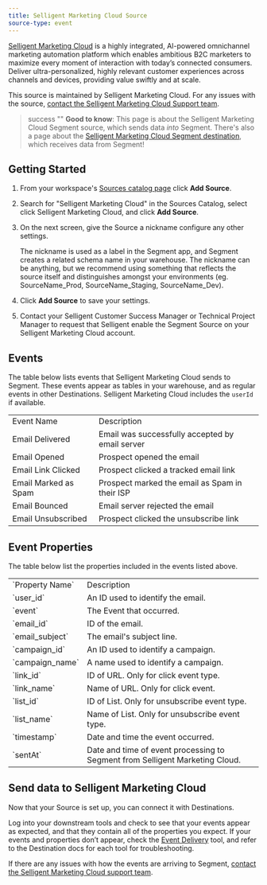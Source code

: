 ```yaml
---
title: Selligent Marketing Cloud Source
source-type: event
---
```

[Selligent Marketing Cloud](https://selligent.com/?utm_source=segmentio&utm_medium=docs&utm_campaign=partners) is a highly integrated, AI-powered omnichannel marketing automation platform which enables ambitious B2C marketers to maximize every moment of interaction with today’s connected consumers. Deliver ultra-personalized, highly relevant customer experiences across channels and devices, providing value swiftly and at scale.

This source is maintained by Selligent Marketing Cloud. For any issues with the source, [contact the Selligent Marketing Cloud Support team](mailto:scrum-redwood@selligent.com).

> success ""
> **Good to know**: This page is about the Selligent Marketing Cloud Segment source, which sends data _into_ Segment. There's also a page about the [Selligent Marketing Cloud Segment destination](/docs/connections/destinations/catalog/selligent-marketing-cloud/), which receives data from Segment!

## Getting Started

1. From your workspace's [Sources catalog page](https://app.segment.com/goto-my-workspace/sources/catalog) click **Add Source**.
2. Search for "Selligent Marketing Cloud" in the Sources Catalog, select click Selligent Marketing Cloud, and click **Add Source**.
3. On the next screen, give the Source a nickname configure any other settings.

   The nickname is used as a label in the Segment app, and Segment creates a related schema name in your warehouse.  The nickname can be anything, but we recommend using something that reflects the source itself and distinguishes amongst your environments (eg. SourceName_Prod, SourceName_Staging, SourceName_Dev).
4. Click **Add Source** to save your settings.
5. Contact your Selligent Customer Success Manager or Technical Project Manager to request that Selligent enable the Segment Source on your Selligent Marketing Cloud account.

## Events

The table below lists events that Selligent Marketing Cloud sends to Segment. These events appear as tables in your warehouse, and as regular events in other Destinations. Selligent Marketing Cloud includes the `userId` if available.

<table>
  <tr>
   <td>Event Name</td>
   <td>Description</td>
  </tr>
  <tr>
   <td>Email Delivered</td>
   <td>Email was successfully accepted by email server</td>
  </tr>
  <tr>
   <td>Email Opened</td>
   <td>Prospect opened the email</td>
  </tr>
  <tr>
   <td>Email Link Clicked</td>
   <td>Prospect clicked a tracked email link</td>
  </tr>
  <tr>
   <td>Email Marked as Spam</td>
   <td>Prospect marked the email as Spam in their ISP</td>
  </tr>
  <tr>
   <td>Email Bounced</td>
   <td>Email server rejected the email</td>
  </tr>
  <tr>
   <td>Email Unsubscribed</td>
   <td>Prospect clicked the unsubscribe link</td>
  </tr>
</table>

## Event Properties

The table below list the properties included in the events listed above.

<table>
  <tr>
   <td>`Property Name`</td>
   <td>Description</td>
  </tr>
  <tr>
   <td>`user_id`</td>
   <td>An ID used to identify the email.</td>
  </tr>
  <tr>
   <td>`event`</td>
   <td>The Event that occurred.</td>
  </tr>
  <tr>
   <td>`email_id`</td>
   <td>ID of the email.</td>
  </tr>
  <tr>
   <td>`email_subject`</td>
   <td>The email's subject line.</td>
  </tr>
  <tr>
   <td>`campaign_id`</td>
   <td>An ID used to identify a campaign.</td>
  </tr>
  <tr>
   <td>`campaign_name`</td>
   <td>A name used to identify a campaign.</td>
  </tr>
  <tr>
   <td>`link_id`</td>
   <td>ID of URL. Only for click event type.</td>
  </tr>
  <tr>
   <td>`link_name`</td>
   <td>Name of URL. Only for click event.</td>
  </tr>
  <tr>
   <td>`list_id`</td>
   <td>ID of List. Only for unsubscribe event type.</td>
  </tr>
  <tr>
   <td>`list_name`</td>
   <td>Name of List. Only for unsubscribe event type.</td>
  </tr>
  <tr>
   <td>`timestamp`</td>
   <td>Date and time the event occurred.</td>
  </tr>
  <tr>
   <td>`sentAt`</td>
   <td>Date and time of event processing to Segment from Selligent Marketing Cloud.</td>
  </tr>
</table>

## Send data to Selligent Marketing Cloud

Now that your Source is set up, you can connect it with Destinations.

Log into your downstream tools and check to see that your events appear as expected, and that they contain all of the properties you expect. If your events and properties don’t appear, check the [Event Delivery](https://segment.com/docs/connections/event-delivery/) tool, and refer to the Destination docs for each tool for troubleshooting.

If there are any issues with how the events are arriving to Segment, [contact the Selligent Marketing Cloud support team](mailto:scrum-redwood@selligent.com).
